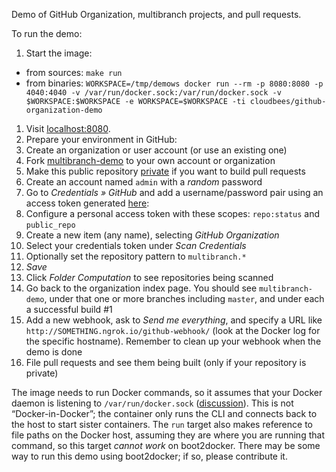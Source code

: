 Demo of GitHub Organization, multibranch projects, and pull requests.

To run the demo:

1. Start the image:
  * from sources: `make run`
  * from binaries: `WORKSPACE=/tmp/demows docker run --rm -p 8080:8080 -p 4040:4040 -v /var/run/docker.sock:/var/run/docker.sock -v $WORKSPACE:$WORKSPACE -e WORKSPACE=$WORKSPACE -ti cloudbees/github-organization-demo`
1. Visit [localhost:8080](http://localhost:8080/).
1. Prepare your environment in GitHub:
  1. Create an organization or user account (or use an existing one)
  1. Fork [multibranch-demo](https://github.com/cloudbeers/multibranch-demo) to your own account or organization
  1. Make this public repository [private](https://help.github.com/articles/making-a-public-repository-private) if you want to build pull requests
1. Create an account named `admin` with a *random* password
1. Go to _Credentials » GitHub_ and add a username/password pair using an access token generated [here](https://github.com/settings/tokens):
  1. Configure a personal access token with these scopes: `repo:status` and `public_repo` 
1. Create a new item (any name), selecting _GitHub Organization_
1. Select your credentials token under _Scan Credentials_
1. Optionally set the repository pattern to `multibranch.*`
1. _Save_
1. Click _Folder Computation_ to see repositories being scanned
1. Go back to the organization index page. You should see `multibranch-demo`, under that one or more branches including `master`, and under each a successful build #1
1. Add a new webhook, ask to _Send me *everything*_, and specify a URL like `http://SOMETHING.ngrok.io/github-webhook/` (look at the Docker log for the specific hostname). Remember to clean up your webhook when the demo is done
1. File pull requests and see them being built (only if your repository is private)

The image needs to run Docker commands, so it assumes that your Docker daemon is listening to `/var/run/docker.sock` ([discussion](https://github.com/docker/docker/issues/1143)).
This is not “Docker-in-Docker”; the container only runs the CLI and connects back to the host to start sister containers.
The `run` target also makes reference to file paths on the Docker host, assuming they are where you are running that command, so this target *cannot work* on boot2docker.
There may be some way to run this demo using boot2docker; if so, please contribute it.
